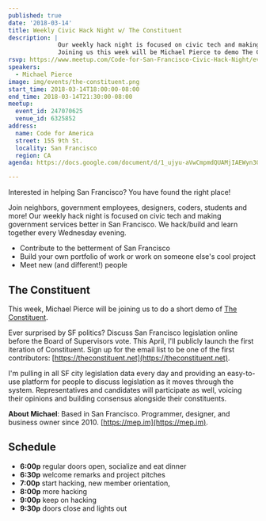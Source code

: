 ```yaml
---
published: true
date: '2018-03-14'
title: Weekly Civic Hack Night w/ The Constituent
description: |
              Our weekly hack night is focused on civic tech and making government services better in San Francisco.
              Joining us this week will be Michael Pierce to demo The Constituent!
rsvp: https://www.meetup.com/Code-for-San-Francisco-Civic-Hack-Night/events/247070625/
speakers:
  - Michael Pierce
image: img/events/the-constituent.png
start_time: 2018-03-14T18:00:00-08:00
end_time: 2018-03-14T21:30:00-08:00
meetup:
  event_id: 247070625
  venue_id: 6325852
address:
  name: Code for America
  street: 155 9th St.
  locality: San Francisco
  region: CA
agenda: https://docs.google.com/document/d/1_ujyu-aVwCmpmdQUAMjIAEWyn30AE7RpnLHwQks8xoM/edit

---
```


Interested in helping San Francisco? You have found the right place!

Join neighbors, government employees, designers, coders, students and more! Our weekly hack night is focused on civic
tech and making government services better in San Francisco. We hack/build and learn together every Wednesday evening.

* Contribute to the betterment of San Francisco
* Build your own portfolio of work or work on someone else's cool project
* Meet new (and different!) people

## The Constituent

This week, Michael Pierce will be joining us to do a short demo of [The Constituent](https://theconstituent.net).

Ever surprised by SF politics? Discuss San Francisco legislation online before the Board of Supervisors vote. This
April, I'll publicly launch the first iteration of Constituent. Sign up for the email list to be one of the first
contributors: [https://theconstituent.net](https://theconstituent.net).

I'm pulling in all SF city legislation data every day and providing an easy-to-use platform for people to discuss
legislation as it moves through the system. Representatives and candidates will participate as well, voicing their
opinions and building consensus alongside their constituents.

**About Michael**: Based in San Francisco. Programmer, designer, and business owner since 2010.
[https://mep.im](https://mep.im).

## Schedule

* **6:00p** regular doors open, socialize and eat dinner
* **6:30p** welcome remarks and project pitches
* **7:00p** start hacking, new member orientation,
* **8:00p** more hacking
* **9:00p** keep on hacking
* **9:30p** doors close and lights out
